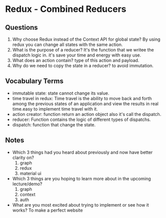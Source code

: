 # Redux - Combined Reducers

## Questions
1. Why choose Redux instead of the Context API for global state?
    By using redux you can change all states with the same action.
1. What is the purpose of a reducer?
   It's the function that we writee the dispatch logic in. it's save your time and energy with easy use.
1. What does an action contain?
    type  of this action and payload.
1. Why do we need to copy the state in a reducer?
    to avoid immutation.


## Vocabulary Terms

* immutable state: state cannot change its value.
* time travel in redux: Time travel is the ability to move back and forth among the previous states of an application and view the results in real time.easy to implement time travel with it.
* action creator: function return an action object also it's call the dispatch.
* reducer: Function contains the logic of different types of dispatchs.
* dispatch: function that change the state.
 


## Notes
* Which 3 things had you heard about previously and now have better clarity on?
    1. graph
    1. redux
    1. material ui
* Which 3 things are you hoping to learn more about in the upcoming lecture/demo?
    1. graph
    1. context
    1. auth
* What are you most excited about trying to implement or see how it works?
To make a perfect website